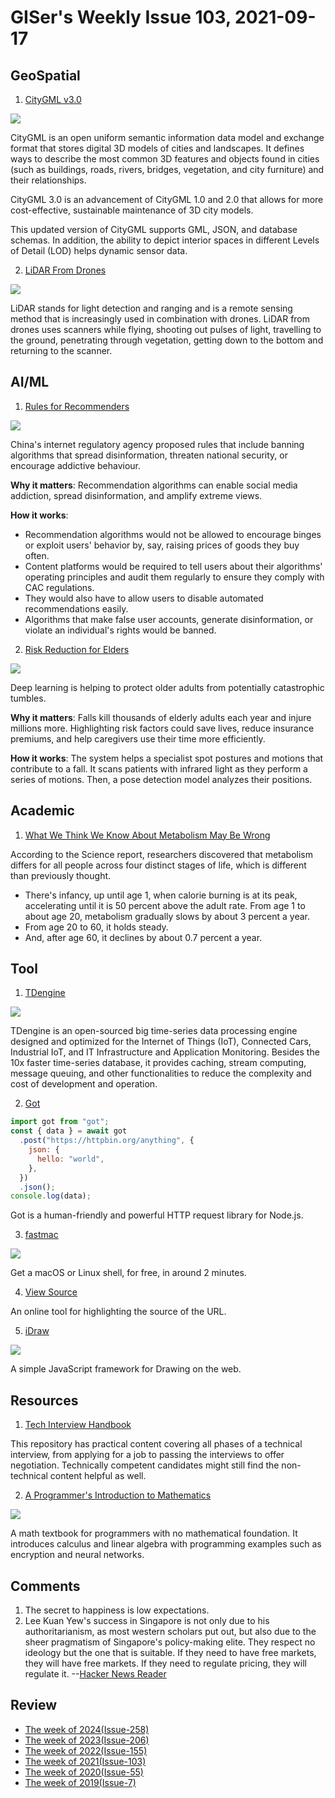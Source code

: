 # GISer's Weekly Issue 103, 2021-09-17

## GeoSpatial

1. [CityGML v3.0](https://www.ogc.org/pressroom/pressreleases/4555)

![](https://media.springernature.com/lw685/springer-static/image/art%3A10.1186%2Fs40965-019-0064-0/MediaObjects/40965_2019_64_Fig1_HTML.png?as=webp)

CityGML is an open uniform semantic information data model and exchange format that stores digital 3D models of cities and landscapes. It defines ways to describe the most common 3D features and objects found in cities (such as buildings, roads, rivers, bridges, vegetation, and city furniture) and their relationships.

CityGML 3.0 is an advancement of CityGML 1.0 and 2.0 that allows for more cost-effective, sustainable maintenance of 3D city models.

This updated version of CityGML supports GML, JSON, and database schemas. In addition, the ability to depict interior spaces in different Levels of Detail (LOD) helps dynamic sensor data.

2. [LiDAR From Drones](https://www.gislounge.com/everything-you-need-to-know-about-lidar-from-drones/)

![](https://cdn.shortpixel.ai/spai/w_804+q_glossy+ret_img+to_webp/https://www.gislounge.com/wp-content/uploads/2021/04/drone-usgs.jpg)

LiDAR stands for light detection and ranging and is a remote sensing method that is increasingly used in combination with drones. LiDAR from drones uses scanners while flying, shooting out pulses of light, travelling to the ground, penetrating through vegetation, getting down to the bottom and returning to the scanner.

## AI/ML

1. [Rules for Recommenders](https://read.deeplearning.ai/the-batch/issue-109/)

![](https://dl-staging-website.ghost.io/content/images/2021/09/ChinaRecs.gif)

China's internet regulatory agency proposed rules that include banning algorithms that spread disinformation, threaten national security, or encourage addictive behaviour.

**Why it matters**: Recommendation algorithms can enable social media addiction, spread disinformation, and amplify extreme views.

**How it works**:

- Recommendation algorithms would not be allowed to encourage binges or exploit users' behavior by, say, raising prices of goods they buy often.
- Content platforms would be required to tell users about their algorithms' operating principles and audit them regularly to ensure they comply with CAC regulations.
- They would also have to allow users to disable automated recommendations easily.
- Algorithms that make false user accounts, generate disinformation, or violate an individual's rights would be banned.

2. [Risk Reduction for Elders](https://read.deeplearning.ai/the-batch/issue-109/)

![](https://dl-staging-website.ghost.io/content/images/2021/09/ezgif.com-gif-maker---2021-08-31T102909.159.gif)

Deep learning is helping to protect older adults from potentially catastrophic tumbles.

**Why it matters**: Falls kill thousands of elderly adults each year and injure millions more. Highlighting risk factors could save lives, reduce insurance premiums, and help caregivers use their time more efficiently.

**How it works**: The system helps a specialist spot postures and motions that contribute to a fall. It scans patients with infrared light as they perform a series of motions. Then, a pose detection model analyzes their positions.

## Academic

1. [What We Think We Know About Metabolism May Be Wrong](https://www.nytimes.com/2021/08/12/health/metabolism-weight-aging.html)

According to the Science report, researchers discovered that metabolism differs for all people across four distinct stages of life, which is different than previously thought.

- There's infancy, up until age 1, when calorie burning is at its peak, accelerating until it is 50 percent above the adult rate.
  From age 1 to about age 20, metabolism gradually slows by about 3 percent a year.
- From age 20 to 60, it holds steady.
- And, after age 60, it declines by about 0.7 percent a year.

## Tool

1. [TDengine](https://github.com/taosdata/TDengine)

![](https://www.taosdata.com/en/documentation/user/pages/images/eco_system.png)

TDengine is an open-sourced big time-series data processing engine designed and optimized for the Internet of Things (IoT), Connected Cars, Industrial IoT, and IT Infrastructure and Application Monitoring. Besides the 10x faster time-series database, it provides caching, stream computing, message queuing, and other functionalities to reduce the complexity and cost of development and operation.

2. [Got](https://github.com/sindresorhus/got)

```js
import got from "got";
const { data } = await got
  .post("https://httpbin.org/anything", {
    json: {
      hello: "world",
    },
  })
  .json();
console.log(data);
```

Got is a human-friendly and powerful HTTP request library for Node.js.

3. [fastmac](https://github.com/fastai/fastmac/)

![](https://camo.githubusercontent.com/b78e1372b527b8981c037c7f993349de151a682d57815b845fe9a5cafa70e206/68747470733a2f2f66696c65732e666173742e61692f696d616765732f666173746d61632d6f7074696d697a652e676966)

Get a macOS or Linux shell, for free, in around 2 minutes.

4. [View Source](https://neatnik.net/view-source/)

An online tool for highlighting the source of the URL.

5. [iDraw](https://github.com/idrawjs/idraw)

![](https://cdn.beekka.com/blogimg/asset/202109/bg2021091308.jpg)

A simple JavaScript framework for Drawing on the web.

## Resources

1. [Tech Interview Handbook](https://github.com/yangshun/tech-interview-handbook)

This repository has practical content covering all phases of a technical interview, from applying for a job to passing the interviews to offer negotiation. Technically competent candidates might still find the non-technical content helpful as well.

2. [A Programmer's Introduction to Mathematics](https://pimbook.org/)

![](https://cdn.beekka.com/blogimg/asset/202108/bg2021081702.jpg)

A math textbook for programmers with no mathematical foundation. It introduces calculus and linear algebra with programming examples such as encryption and neural networks.

## Comments

1. The secret to happiness is low expectations.
2. Lee Kuan Yew's success in Singapore is not only due to his authoritarianism, as most western scholars put out, but also due to the sheer pragmatism of Singapore's policy-making elite. They respect no ideology but the one that is suitable. If they need to have free markets, they will have free markets. If they need to regulate pricing, they will regulate it.
   --[Hacker News Reader](https://news.ycombinator.com/item?id=24382427)

## Review

- [The week of 2024(Issue-258)](../2024/issue-258.md)
- [The week of 2023(Issue-206)](../2023/issue-206.md)
- [The week of 2022(Issue-155)](../2022/issue-155.md)
- [The week of 2021(Issue-103)](../2021/issue-103.md)
- [The week of 2020(Issue-55)](../2020/issue-55.md)
- [The week of 2019(Issue-7)](../2019/issue-7.md)
